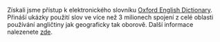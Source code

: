 
Získali jsme přístup k elektronického slovníku [Oxford English Dictionary](http://www.oed.com/). 
Přináší ukázky použití slov ve více než 3 milionech spojení z celé oblasti
používání angličtiny jak geograficky tak oborově.  Další informace nalezenete
[zde](http://www.aip.cz/produkty/642-oxford-english-dictionary-online/).
